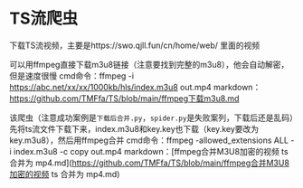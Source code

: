 # TS流爬虫
下载TS流视频，主要是https://swo.qjll.fun/cn/home/web/ 里面的视频

可以用ffmpeg直接下载m3u8链接（注意要找到完整的m3u8），他会自动解密，但是速度很慢
cmd命令：ffmpeg -i https://abc.net/xx/xx/1000kb/hls/index.m3u8 out.mp4
markdown：https://github.com/TMFfa/TS/blob/main/ffmpeg下载m3u8.md

该爬虫（注意成功案例是`下载后合并.py`，`spider.py`是失败案列，下载后还是乱码）先将ts流文件下载下来，index.m3u8和key.key也下载（key.key要改为key.m3u8），然后用ffmpeg合并
cmd命令：ffmpeg -allowed_extensions ALL -i index.m3u8 -c copy out.mp4
markdown：[ffmpeg合并M3U8加密的视频 ts 合并为 mp4.md](https://github.com/TMFfa/TS/blob/main/ffmpeg合并M3U8加密的视频 ts 合并为 mp4.md)
